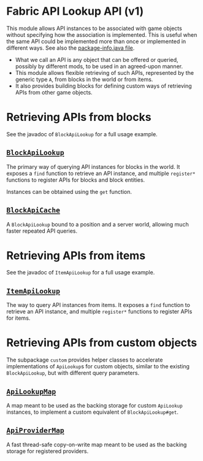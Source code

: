 #  Fabric API Lookup API (v1)
This module allows API instances to be associated with game objects without specifying how the association is implemented.
This is useful when the same API could be implemented more than once or implemented in different ways.
See also the [package-info.java file](src/main/java/net/fabricmc/fabric/api/lookup/v1/package-info.java).

* What we call an API is any object that can be offered or queried, possibly by different mods, to be used in an agreed-upon manner.
* This module allows flexible retrieving of such APIs, represented by the generic type `A`, from blocks in the world or from items.
* It also provides building blocks for defining custom ways of retrieving APIs from other game objects.

# Retrieving APIs from blocks
See the javadoc of `BlockApiLookup` for a full usage example.

## [`BlockApiLookup`](src/main/java/net/fabricmc/fabric/api/lookup/v1/block/BlockApiLookup.java)
The primary way of querying API instances for blocks in the world.
It exposes a `find` function to retrieve an API instance, and multiple `register*` functions to register APIs for blocks and block entities.

Instances can be obtained using the `get` function.

## [`BlockApiCache`](src/main/java/net/fabricmc/fabric/api/lookup/v1/block/BlockApiCache.java)
A `BlockApiLookup` bound to a position and a server world, allowing much faster repeated API queries.

# Retrieving APIs from items
See the javadoc of `ItemApiLookup` for a full usage example.

## [`ItemApiLookup`](src/main/java/net/fabricmc/fabric/api/lookup/v1/item/ItemApiLookup.java)
The way to query API instances from items.
It exposes a `find` function to retrieve an API instance, and multiple `register*` functions to register APIs for items.

# Retrieving APIs from custom objects
The subpackage `custom` provides helper classes to accelerate implementations of `ApiLookup`s for custom objects,
similar to the existing `BlockApiLookup`, but with different query parameters.

## [`ApiLookupMap`](src/main/java/net/fabricmc/fabric/api/lookup/v1/custom/ApiLookupMap.java)
A map meant to be used as the backing storage for custom `ApiLookup` instances, to implement a custom equivalent of `BlockApiLookup#get`.

## [`ApiProviderMap`](src/main/java/net/fabricmc/fabric/api/lookup/v1/custom/ApiProviderMap.java)
A fast thread-safe copy-on-write map meant to be used as the backing storage for registered providers.
